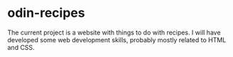 # odin-recipes

The current project is a website with things to do with recipes. I will have developed some web development skills, probably mostly related to HTML and CSS.